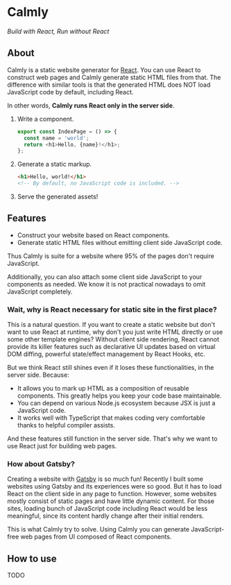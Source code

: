 # Calmly

_Build with React, Run without React_

## About

[react]: https://reactjs.org/

Calmly is a static website generator for [React][react].
You can use React to construct web pages and Calmly generate static HTML files from that.
The difference with similar tools is that the generated HTML does NOT load JavaScript code by default, including React.

In other words, **Calmly runs React only in the server side**.

1. Write a component.

   ```javascript
   export const IndexPage = () => {
     const name = 'world';
     return <h1>Hello, {name}!</h1>;
   };
   ```

2. Generate a static markup.

   ```html
   <h1>Hello, world!</h1>
   <!-- By default, no JavaScript code is included. -->
   ```

3. Serve the generated assets!

## Features

- Construct your website based on React components.
- Generate static HTML files without emitting client side JavaScript code.

Thus Calmly is suite for a website where 95% of the pages don't require JavaScript.

Additionally, you can also attach some client side JavaScript to your components as needed.
We know it is not practical nowadays to omit JavaScript completely.

### Wait, why is React necessary for static site in the first place?

This is a natural question.
If you want to create a static website but don't want to use React at runtime,
why don't you just write HTML directly or use some other template engines?
Without client side rendering, React cannot provide its killer features such as declarative UI updates based on virtual DOM diffing, powerful state/effect management by React Hooks, etc.

But we think React still shines even if it loses these functionalities, in the server side. Because:

- It allows you to mark up HTML as a composition of reusable components. This greatly helps you keep your code base maintainable.
- You can depend on various Node.js ecosystem because JSX is just a JavaScript code.
- It works well with TypeScript that makes coding very comfortable thanks to helpful compiler assists.

And these features still function in the server side. That's why we want to use React just for building web pages.

### How about Gatsby?

[gatsby]: https://www.gatsbyjs.org/

Creating a website with [Gatsby][gatsby] is so much fun!
Recently I built some websites using Gatsby and its experiences were so good.
But it has to load React on the client side in any page to function.
However, some websites mostly consist of static pages and have little dynamic content.
For those sites, loading bunch of JavaScript code including React would be less meaningful,
since its content hardly change after their initial renders.

This is what Calmly try to solve.
Using Calmly you can generate JavaScript-free web pages from UI composed of React components.

## How to use

TODO
